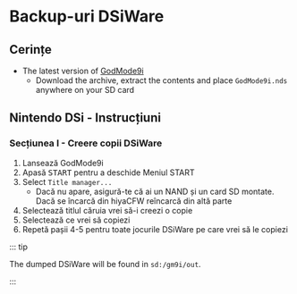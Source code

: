 # Backup-uri DSiWare

## Cerințe

- The latest version of [GodMode9i](https://github.com/RocketRobz/godmode9i/releases)
  - Download the archive, extract the contents and place `GodMode9i.nds` anywhere on your SD card

## Nintendo DSi - Instrucțiuni

### Secțiunea I - Creere copii DSiWare

1. Lansează GodMode9i
2. Apasă <kbd>START</kbd> pentru a deschide Meniul START
3. Select `Title manager...`
   - Dacă nu apare, asigură-te că ai un NAND și un card SD montate. Dacă se încarcă din hiyaCFW reîncarcă din altă parte
4. Selectează titlul căruia vrei să-i creezi o copie
5. Selectează ce vrei să copiezi
6. Repetă pașii 4-5 pentru toate jocurile DSiWare pe care vrei să le copiezi

::: tip

The dumped DSiWare will be found in `sd:/gm9i/out`.

:::
